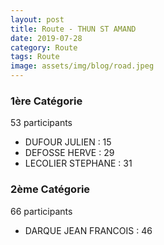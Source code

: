 ```yaml
---
layout: post
title: Route - THUN ST AMAND
date: 2019-07-28
category: Route
tags: Route
image: assets/img/blog/road.jpeg
---
```


### 1ère Catégorie
53 participants
- DUFOUR JULIEN : 15
- DEFOSSE HERVE : 29
- LECOLIER STEPHANE : 31

### 2ème Catégorie
66 participants
- DARQUE JEAN FRANCOIS : 46
